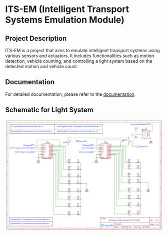 # ITS-EM (Intelligent Transport Systems Emulation Module)

## Project Description
ITS-EM is a project that aims to emulate intelligent transport systems using various sensors and actuators. It includes functionalities such as motion detection, vehicle counting, and controlling a light system based on the detected motion and vehicle count.

## Documentation
For detailed documentation, please refer to the [documentation](documentation_link_here).

## Schematic for Light System
![Schematic for Light System](utils/Schematic_ITS_Light_System_2024-04-19.png)
